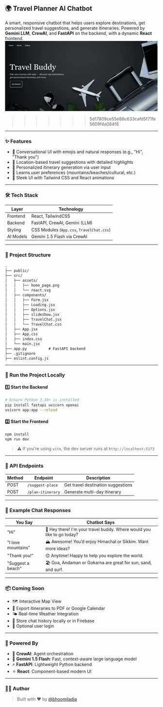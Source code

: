 ## 🌍 Travel Planner AI Chatbot

A smart, responsive chatbot that helps users explore destinations, get personalized travel suggestions, and generate itineraries. Powered by **Gemini LLM**, **CrewAI**, and **FastAPI** on the backend, with a dynamic **React** frontend.
![alt text](public/image.png)
>>>>>>> 5d17809ce55e88c633cafd5f71fe5609f4a084f8
---

### ✨ Features

* 💬 Conversational UI with emojis and natural responses (e.g., "Hi", "Thank you")
* 📍 Location-based travel suggestions with detailed highlights
* 📅 Personalized itinerary generation via user input
* 🧠 Learns user preferences (mountains/beaches/cultural, etc.)
* 🚀 Sleek UI with Tailwind CSS and React animations

---

### 🛠️ Tech Stack

| Layer     | Technology                                |
| --------- | ----------------------------------------- |
| Frontend  | React, TailwindCSS                        |
| Backend   | FastAPI, CrewAI, Gemini (LLM)             |
| Styling   | CSS Modules (`App.css`, `TravelChat.css`) |
| AI Models | Gemini 1.5 Flash via CrewAI               |

---

### 📁 Project Structure

```
.
├── public/
├── src/
│   ├── assets/
│   │   ├── home_page.png
│   │   └── react.svg
│   ├── components/
│   │   ├── Form.jsx
│   │   ├── Loading.jsx
│   │   ├── Options.jsx
│   │   ├── slideshow.jsx
│   │   ├── TravelChat.jsx
│   │   └── TravelChat.css
│   ├── App.jsx
│   ├── App.css
│   ├── index.css
│   └── main.jsx
├── app.py          # FastAPI backend
├── .gitignore
├── eslint.config.js
```

---

### 🚀 Run the Project Locally

#### 1️⃣ Start the Backend

```bash
# Ensure Python 3.10+ is installed
pip install fastapi uvicorn openai
uvicorn app:app --reload
```

#### 2️⃣ Start the Frontend

```bash
npm install
npm run dev
```

> ⚠️ If you're using `vite`, the dev server runs at `http://localhost:5173`

---

### 🔗 API Endpoints

| Method | Endpoint          | Description                        |
| ------ | ----------------- | ---------------------------------- |
| POST   | `/suggest-place`  | Get travel destination suggestions |
| POST   | `/plan-itinerary` | Generate multi-day itinerary       |

---

### 💬 Example Chat Responses

| You Say            | Chatbot Says                                                           |
| ------------------ | ---------------------------------------------------------------------- |
| "Hi"               | 👋 Hey there! I'm your travel buddy. Where would you like to go today? |
| "I love mountains" | 🏔️ Awesome! You’d enjoy Himachal or Sikkim. Want more ideas?          |
| "Thank you!"       | 😊 Anytime! Happy to help you explore the world.                       |
| "Suggest a beach"  | 🏖️ Goa, Andaman or Gokarna are great for sun, sand, and surf.         |

---

### 📦 Coming Soon

* 🗺️ Interactive Map View
* 📆 Export itineraries to PDF or Google Calendar
* 🌤️ Real-time Weather Integration
* 💾 Store chat history locally or in Firebase
* 🔐 Optional user login

---

### 🧠 Powered By

* 🧭 **CrewAI**: Agent orchestration
* 🧠 **Gemini 1.5 Flash**: Fast, context-aware large language model
* ⚡ **FastAPI**: Lightweight Python backend
* ⚛️ **React**: Component-based modern UI

---

### 👨‍💻 Author

> Built with ❤️ by [@bhoomiladia](https://github.com/bhoomiladia)

